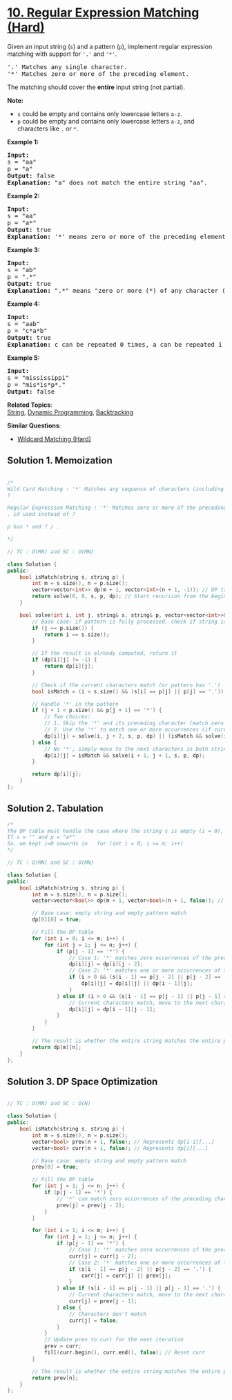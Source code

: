 # [10. Regular Expression Matching (Hard)](https://leetcode.com/problems/regular-expression-matching/solution/)

<p>Given an input string (<code>s</code>) and a pattern (<code>p</code>), implement regular expression matching with support for <code>'.'</code> and <code>'*'</code>.</p>

<pre>'.' Matches any single character.
'*' Matches zero or more of the preceding element.
</pre>

<p>The matching should cover the <strong>entire</strong> input string (not partial).</p>

<p><strong>Note:</strong></p>

<ul>
	<li><code>s</code>&nbsp;could be empty and contains only lowercase letters <code>a-z</code>.</li>
	<li><code>p</code> could be empty and contains only lowercase letters <code>a-z</code>, and characters like&nbsp;<code>.</code>&nbsp;or&nbsp;<code>*</code>.</li>
</ul>

<p><strong>Example 1:</strong></p>

<pre><strong>Input:</strong>
s = "aa"
p = "a"
<strong>Output:</strong> false
<strong>Explanation:</strong> "a" does not match the entire string "aa".
</pre>

<p><strong>Example 2:</strong></p>

<pre><strong>Input:</strong>
s = "aa"
p = "a*"
<strong>Output:</strong> true
<strong>Explanation:</strong>&nbsp;'*' means zero or more of the preceding&nbsp;element, 'a'. Therefore, by repeating 'a' once, it becomes "aa".
</pre>

<p><strong>Example 3:</strong></p>

<pre><strong>Input:</strong>
s = "ab"
p = ".*"
<strong>Output:</strong> true
<strong>Explanation:</strong>&nbsp;".*" means "zero or more (*) of any character (.)".
</pre>

<p><strong>Example 4:</strong></p>

<pre><strong>Input:</strong>
s = "aab"
p = "c*a*b"
<strong>Output:</strong> true
<strong>Explanation:</strong>&nbsp;c can be repeated 0 times, a can be repeated 1 time. Therefore, it matches "aab".
</pre>

<p><strong>Example 5:</strong></p>

<pre><strong>Input:</strong>
s = "mississippi"
p = "mis*is*p*."
<strong>Output:</strong> false
</pre>


**Related Topics**:  
[String](https://leetcode.com/tag/string/), [Dynamic Programming](https://leetcode.com/tag/dynamic-programming/), [Backtracking](https://leetcode.com/tag/backtracking/)

**Similar Questions**:
* [Wildcard Matching (Hard)](https://leetcode.com/problems/wildcard-matching/)

## Solution 1. Memoization

```cpp

/*
Wild Card Matching : '*' Matches any sequence of characters (including the empty sequence).
?

Regular Expression Matching : '*' Matches zero or more of the preceding element.
. id used instead of ?

p has * and ? / .

*/

// TC : O(MN) and SC : O(MN)

class Solution {
public:
    bool isMatch(string s, string p) {
        int m = s.size(), n = p.size();
        vector<vector<int>> dp(m + 1, vector<int>(n + 1, -1)); // DP table for memoization
        return solve(0, 0, s, p, dp); // Start recursion from the beginning of both strings
    }

    bool solve(int i, int j, string& s, string& p, vector<vector<int>>& dp) {
        // Base case: if pattern is fully processed, check if string is also fully processed
        if (j == p.size()) {
            return i == s.size();
        }

        // If the result is already computed, return it
        if (dp[i][j] != -1) {
            return dp[i][j];
        }

        // Check if the current characters match (or pattern has '.')
        bool isMatch = (i < s.size() && (s[i] == p[j] || p[j] == '.'));

        // Handle '*' in the pattern
        if (j + 1 < p.size() && p[j + 1] == '*') {
            // Two choices:
            // 1. Skip the '*' and its preceding character (match zero occurrences)
            // 2. Use the '*' to match one or more occurrences (if current characters match)
            dp[i][j] = solve(i, j + 2, s, p, dp) || (isMatch && solve(i + 1, j, s, p, dp));
        } else {
            // No '*', simply move to the next characters in both strings
            dp[i][j] = isMatch && solve(i + 1, j + 1, s, p, dp);
        }

        return dp[i][j];
    }
};
```

## Solution 2. Tabulation

```cpp
/*
The DP table must handle the case where the string s is empty (i = 0), but the pattern p is non-empty.
If s = "" and p = "a*"
So, we kept i=0 onwards in   for (int i = 0; i <= m; i++)
*/

// TC : O(MN) and SC : O(MN)

class Solution {
public:
    bool isMatch(string s, string p) {
        int m = s.size(), n = p.size();
        vector<vector<bool>> dp(m + 1, vector<bool>(n + 1, false)); // DP table

        // Base case: empty string and empty pattern match
        dp[0][0] = true;

        // Fill the DP table
        for (int i = 0; i <= m; i++) {
            for (int j = 1; j <= n; j++) {
                if (p[j - 1] == '*') {
                    // Case 1: '*' matches zero occurrences of the preceding character
                    dp[i][j] = dp[i][j - 2];
                    // Case 2: '*' matches one or more occurrences of the preceding character
                    if (i > 0 && (s[i - 1] == p[j - 2] || p[j - 2] == '.')) {
                        dp[i][j] = dp[i][j] || dp[i - 1][j];
                    }
                } else if (i > 0 && (s[i - 1] == p[j - 1] || p[j - 1] == '.')) {
                    // Current characters match, move to the next characters
                    dp[i][j] = dp[i - 1][j - 1];
                }
            }
        }

        // The result is whether the entire string matches the entire pattern
        return dp[m][n];
    }
};
```

## Solution 3. DP Space Optimization

```cpp

// TC : O(MN) and SC : O(N)

class Solution {
public:
    bool isMatch(string s, string p) {
        int m = s.size(), n = p.size();
        vector<bool> prev(n + 1, false); // Represents dp[i-1][...]
        vector<bool> curr(n + 1, false); // Represents dp[i][...]

        // Base case: empty string and empty pattern match
        prev[0] = true;

        // Fill the DP table
        for (int j = 1; j <= n; j++) {
            if (p[j - 1] == '*') {
                // '*' can match zero occurrences of the preceding character
                prev[j] = prev[j - 2];
            }
        }

        for (int i = 1; i <= m; i++) {
            for (int j = 1; j <= n; j++) {
                if (p[j - 1] == '*') {
                    // Case 1: '*' matches zero occurrences of the preceding character
                    curr[j] = curr[j - 2];
                    // Case 2: '*' matches one or more occurrences of the preceding character
                    if (s[i - 1] == p[j - 2] || p[j - 2] == '.') {
                        curr[j] = curr[j] || prev[j];
                    }
                } else if (s[i - 1] == p[j - 1] || p[j - 1] == '.') {
                    // Current characters match, move to the next characters
                    curr[j] = prev[j - 1];
                } else {
                    // Characters don't match
                    curr[j] = false;
                }
            }
            // Update prev to curr for the next iteration
            prev = curr;
            fill(curr.begin(), curr.end(), false); // Reset curr
        }

        // The result is whether the entire string matches the entire pattern
        return prev[n];
    }
};
```

